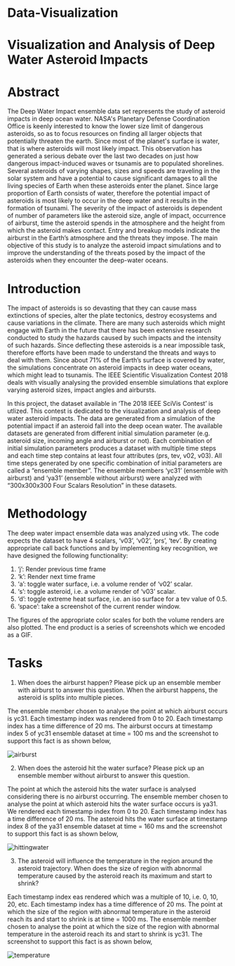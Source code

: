 # Data-Visualization

# Visualization and Analysis of Deep Water Asteroid Impacts

# Abstract
The Deep Water Impact ensemble data set represents the study of asteroid impacts in deep ocean water. NASA's Planetary Defense Coordination Office is keenly interested to know the lower size limit of dangerous asteroids, so as to focus resources on finding all larger objects that potentially threaten the earth. Since most of the planet's surface is water, that is where asteroids will most likely impact. This observation has generated a serious debate over the last two decades on just how dangerous impact-induced waves or tsunamis are to populated shorelines.
Several asteroids of varying shapes, sizes and speeds are traveling in the solar system and have a potential to cause significant damages to all the living species of Earth when these asteroids enter the planet. Since large proportion of Earth consists of water, therefore the potential impact of asteroids is most likely to occur in the deep water and it results in the formation of tsunami. The severity of the impact of asteroids is dependent of number of parameters like the asteroid size, angle of impact, occurrence of airburst, time the asteroid spends in the atmosphere and the height from which the asteroid makes contact. Entry and breakup models indicate the airburst in the Earth’s atmosphere and the threats they impose. The main objective of this study is to analyze the asteroid impact simulations and to improve the understanding of the threats posed by the impact of the asteroids when they encounter the deep-water oceans.

# Introduction

The impact of asteroids is so devasting that they can cause mass extinctions of species, alter the plate tectonics, destroy ecosystems and cause variations in the climate. There are many such asteroids which might engage with Earth in the future that there has been extensive research conducted to study the hazards caused by such impacts and the intensity of such hazards. Since deflecting these asteroids is a near impossible task, therefore efforts have been made to understand the threats and ways to deal with them.  Since about 71% of the Earth’s surface is covered by water, the simulations concentrate on asteroid impacts in deep water oceans, which might lead to tsunamis. The IEEE Scientific
Visualization Contest 2018 deals with visually analysing the provided ensemble simulations that explore varying asteroid sizes, impact angles and airbursts.

In this project, the dataset available in ‘The 2018 IEEE SciVis Contest’ is utlized. This contest is dedicated to the visualization and analysis of deep water asteroid impacts. The data are generated from a simulation of the potential impact if an asteroid fall into the deep ocean water. The available datasets are generated from different initial simulation parameter (e.g. asteroid size, incoming angle and airburst or not). Each combination of initial simulation parameters produces a dataset with multiple time steps and each time step contains at least four attributes (prs, tev, v02, v03). All time steps generated by one specific combination of initial parameters are called a “ensemble member”.
The ensemble members ‘yc31’ (ensemble with airburst) and ‘ya31’ (ensemble without airburst) were analyzed with “300x300x300 Four Scalars Resolution” in these datasets.

# Methodology

The deep water impact ensemble data was analyzed using vtk. The code expects the dataset to have 4 scalars, ‘v03’, ‘v02’, ‘prs’, ‘tev’. By creating appropriate call back functions and by implementing key recognition, we have designed the following functionality:
1.	‘j’: Render previous time frame
2.	‘k’: Render next time frame
3.	‘a’: toggle water surface, i.e. a volume render of ‘v02’ scalar.
4.	‘s’: toggle asteroid, i.e. a volume render of ‘v03’ scalar.
5.	‘d’: toggle extreme heat surface, i.e. an iso surface for a tev value of 0.5.
6.	‘space’: take a screenshot of the current render window.

The figures of the appropriate color scales for both the volume renders are also plotted. The end product is a series of screenshots which we encoded as a GIF.

# Tasks

1. When does the airburst happen? Please pick up an ensemble member with airburst to answer this question. When the airburst happens, the asteroid is splits into multiple pieces.

The ensemble member chosen to analyse the point at which airburst occurs is yc31. Each timestamp index was rendered from 0 to 20. Each timestamp index has a time difference of 20 ms. The airburst occurs at timestamp index 5 of yc31 ensemble dataset at time = 100 ms and the screenshot to support this fact is as shown below,

![airburst](https://user-images.githubusercontent.com/42225976/156928428-9947b40e-c0ec-4ead-a4c1-6ce904a76937.gif)

2. When does the asteroid hit the water surface? Please pick up an ensemble member without airburst to answer this question.

The point at which the asteroid hits the water surface is analysed considering there is no airburst occurring.
The ensemble member chosen to analyse the point at which asteroid hits the water surface occurs is ya31. We rendered each timestamp index from 0 to 20. Each timestamp index has a time difference of 20 ms. The asteroid hits the water surface at timestamp index 8 of the ya31 ensemble dataset at time = 160 ms and the screenshot to support this fact is as shown below,

![hittingwater](https://user-images.githubusercontent.com/42225976/156928018-80acb766-01ab-4823-b0d0-d1142b7d54f8.gif)

3.	The asteroid will influence the temperature in the region around the asteroid trajectory. When does the size of region with abnormal temperature caused by the asteroid reach its maximum and start to shrink?

Each timestamp index eas rendered which was a multiple of 10, i.e. 0, 10, 20, etc. Each timestamp index has a time difference of 20 ms. The point at which the size of the region with abnormal temperature in the asteroid reach its and start to shrink is at time = 1000 ms.
The ensemble member chosen to analyse the point at which the size of the region with abnormal temperature in the asteroid reach its and start to shrink is yc31. The screenshot to support this fact is as shown below,

![temperature](https://user-images.githubusercontent.com/42225976/156928046-af000625-13bc-40a5-b581-c405aec55185.gif)

